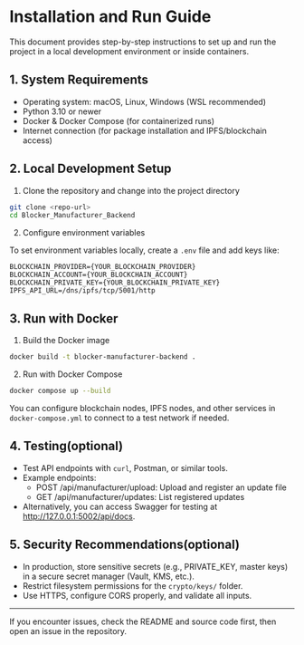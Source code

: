 # Installation and Run Guide

This document provides step-by-step instructions to set up and run the project in a local development environment or inside containers.

## 1. System Requirements

- Operating system: macOS, Linux, Windows (WSL recommended)
- Python 3.10 or newer
- Docker & Docker Compose (for containerized runs)
- Internet connection (for package installation and IPFS/blockchain access)

## 2. Local Development Setup

1. Clone the repository and change into the project directory

```bash
git clone <repo-url>
cd Blocker_Manufacturer_Backend
```

2. Configure environment variables

To set environment variables locally, create a `.env` file and add keys like:

```env
BLOCKCHAIN_PROVIDER={YOUR_BLOCKCHAIN_PROVIDER}
BLOCKCHAIN_ACCOUNT={YOUR_BLOCKCHAIN_ACCOUNT}
BLOCKCHAIN_PRIVATE_KEY={YOUR_BLOCKCHAIN_PRIVATE_KEY}
IPFS_API_URL=/dns/ipfs/tcp/5001/http
```

## 3. Run with Docker

1. Build the Docker image

```bash
docker build -t blocker-manufacturer-backend .
```

2. Run with Docker Compose

```bash
docker compose up --build
```

You can configure blockchain nodes, IPFS nodes, and other services in `docker-compose.yml` to connect to a test network if needed.



## 4. Testing(optional)

- Test API endpoints with `curl`, Postman, or similar tools.
- Example endpoints:
  - POST /api/manufacturer/upload: Upload and register an update file
  - GET /api/manufacturer/updates: List registered updates
- Alternatively, you can access Swagger for testing at http://127.0.0.1:5002/api/docs.

## 5. Security Recommendations(optional)

- In production, store sensitive secrets (e.g., PRIVATE_KEY, master keys) in a secure secret manager (Vault, KMS, etc.).
- Restrict filesystem permissions for the `crypto/keys/` folder.
- Use HTTPS, configure CORS properly, and validate all inputs.

---

If you encounter issues, check the README and source code first, then open an issue in the repository.
